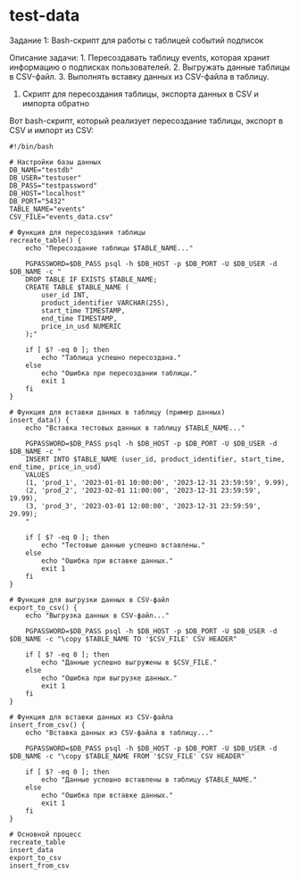 # test-data

Задание 1: Bash-скрипт для работы с таблицей событий подписок

Описание задачи:
	1.	Пересоздавать таблицу events, которая хранит информацию о подписках пользователей.
	2.	Выгружать данные таблицы в CSV-файл.
	3.	Выполнять вставку данных из CSV-файла в таблицу.

1. Скрипт для пересоздания таблицы, экспорта данных в CSV и импорта обратно

Вот bash-скрипт, который реализует пересоздание таблицы, экспорт в CSV и импорт из CSV:

```
#!/bin/bash

# Настройки базы данных
DB_NAME="testdb"
DB_USER="testuser"
DB_PASS="testpassword"
DB_HOST="localhost"
DB_PORT="5432"
TABLE_NAME="events"
CSV_FILE="events_data.csv"

# Функция для пересоздания таблицы
recreate_table() {
    echo "Пересоздание таблицы $TABLE_NAME..."

    PGPASSWORD=$DB_PASS psql -h $DB_HOST -p $DB_PORT -U $DB_USER -d $DB_NAME -c "
    DROP TABLE IF EXISTS $TABLE_NAME;
    CREATE TABLE $TABLE_NAME (
        user_id INT,
        product_identifier VARCHAR(255),
        start_time TIMESTAMP,
        end_time TIMESTAMP,
        price_in_usd NUMERIC
    );"
    
    if [ $? -eq 0 ]; then
        echo "Таблица успешно пересоздана."
    else
        echo "Ошибка при пересоздании таблицы."
        exit 1
    fi
}

# Функция для вставки данных в таблицу (пример данных)
insert_data() {
    echo "Вставка тестовых данных в таблицу $TABLE_NAME..."

    PGPASSWORD=$DB_PASS psql -h $DB_HOST -p $DB_PORT -U $DB_USER -d $DB_NAME -c "
    INSERT INTO $TABLE_NAME (user_id, product_identifier, start_time, end_time, price_in_usd)
    VALUES 
    (1, 'prod_1', '2023-01-01 10:00:00', '2023-12-31 23:59:59', 9.99),
    (2, 'prod_2', '2023-02-01 11:00:00', '2023-12-31 23:59:59', 19.99),
    (3, 'prod_3', '2023-03-01 12:00:00', '2023-12-31 23:59:59', 29.99);
    "
    
    if [ $? -eq 0 ]; then
        echo "Тестовые данные успешно вставлены."
    else
        echo "Ошибка при вставке данных."
        exit 1
    fi
}

# Функция для выгрузки данных в CSV-файл
export_to_csv() {
    echo "Выгрузка данных в CSV-файл..."

    PGPASSWORD=$DB_PASS psql -h $DB_HOST -p $DB_PORT -U $DB_USER -d $DB_NAME -c "\copy $TABLE_NAME TO '$CSV_FILE' CSV HEADER"
    
    if [ $? -eq 0 ]; then
        echo "Данные успешно выгружены в $CSV_FILE."
    else
        echo "Ошибка при выгрузке данных."
        exit 1
    fi
}

# Функция для вставки данных из CSV-файла
insert_from_csv() {
    echo "Вставка данных из CSV-файла в таблицу..."

    PGPASSWORD=$DB_PASS psql -h $DB_HOST -p $DB_PORT -U $DB_USER -d $DB_NAME -c "\copy $TABLE_NAME FROM '$CSV_FILE' CSV HEADER"
    
    if [ $? -eq 0 ]; then
        echo "Данные успешно вставлены в таблицу $TABLE_NAME."
    else
        echo "Ошибка при вставке данных."
        exit 1
    fi
}

# Основной процесс
recreate_table
insert_data
export_to_csv
insert_from_csv
```
